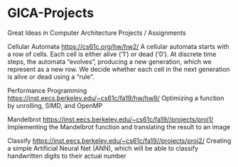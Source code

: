 # GICA-Projects
Great Ideas in Computer Architecture Projects / Assignments 

Cellular Automata https://cs61c.org/hw/hw2/ A cellular automata starts with a row of cells. Each cell is either alive (‘1’) or dead (‘0’). At discrete time steps, the automata “evolves”, producing a new generation, which we represent as a new row. We decide whether each cell in the next generation is alive or dead using a “rule”.

Performance Programming https://inst.eecs.berkeley.edu/~cs61c/fa19/hw/hw9/ Optimizing a function by unrolling, SIMD, and OpenMP

Mandelbrot https://inst.eecs.berkeley.edu/~cs61c/fa19//projects/proj1/ Implementing the Mandelbrot function and translating the result to an image

Classify https://inst.eecs.berkeley.edu/~cs61c/fa19//projects/proj2/ Creating a simple Artificial Neural Net (ANN), which will be able to classify handwritten digits to their actual number
